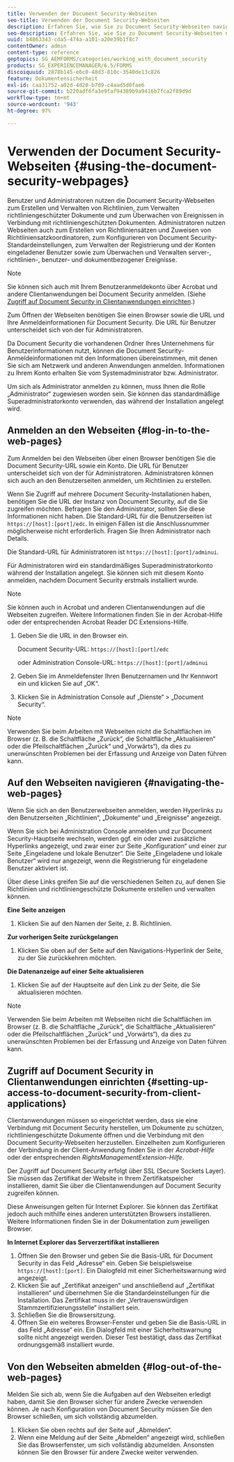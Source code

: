 ```yaml
---
title: Verwenden der Document Security-Webseiten
seo-title: Verwenden der Document Security-Webseiten
description: Erfahren Sie, wie Sie zu Document Security-Webseiten navigieren und sie verwenden und sich bei ihnen anmelden.
seo-description: Erfahren Sie, wie Sie zu Document Security-Webseiten navigieren und sie verwenden und sich bei ihnen anmelden.
uuid: b4863343-cda5-474a-a101-a20e39b1f8c7
contentOwner: admin
content-type: reference
geptopics: SG_AEMFORMS/categories/working_with_document_security
products: SG_EXPERIENCEMANAGER/6.5/FORMS
discoiquuid: 2878b145-e6c0-48d3-810c-3540de13c826
feature: Dokumentensicherheit
exl-id: caa31752-a02d-4d20-b7d9-c4aad5d0fae6
source-git-commit: b220adf6fa3e9faf94389b9a9416b7fca2f89d9d
workflow-type: tm+mt
source-wordcount: '943'
ht-degree: 97%

---
```


# Verwenden der Document Security-Webseiten {#using-the-document-security-webpages}

Benutzer und Administratoren nutzen die Document Security-Webseiten zum Erstellen und Verwalten von Richtlinien, zum Verwalten richtliniengeschützter Dokumente und zum Überwachen von Ereignissen in Verbindung mit richtliniengeschützten Dokumenten. Administratoren nutzen Webseiten auch zum Erstellen von Richtliniensätzen und Zuweisen von Richtliniensatzkoordinatoren, zum Konfigurieren von Document Security-Standardeinstellungen, zum Verwalten der Registrierung und der Konten eingeladener Benutzer sowie zum Überwachen und Verwalten server-, richtlinien-, benutzer- und dokumentbezogener Ereignisse.

>[!NOTE]
>
>Sie können sich auch mit Ihrem Benutzeranmeldekonto über Acrobat und andere Clientanwendungen bei Document Security anmelden. (Siehe [Zugriff auf Document Security in Clientanwendungen einrichten](using-document-security-web-pages.md#setting-up-access-to-document-security-from-client-applications).)

Zum Öffnen der Webseiten benötigen Sie einen Browser sowie die URL und Ihre Anmeldeinformationen für Document Security. Die URL für Benutzer unterscheidet sich von der für Administratoren.

Da Document Security die vorhandenen Ordner Ihres Unternehmens für Benutzerinformationen nutzt, können die Document Security-Anmeldeinformationen mit den Informationen übereinstimmen, mit denen Sie sich am Netzwerk und anderen Anwendungen anmelden. Informationen zu Ihrem Konto erhalten Sie vom Systemadministrator bzw. Administrator.

Um sich als Administrator anmelden zu können, muss Ihnen die Rolle „Administrator“ zugewiesen worden sein. Sie können das standardmäßige Superadministratorkonto verwenden, das während der Installation angelegt wird.

## Anmelden an den Webseiten {#log-in-to-the-web-pages}

Zum Anmelden bei den Webseiten über einen Browser benötigen Sie die Document Security-URL sowie ein Konto. Die URL für Benutzer unterscheidet sich von der für Administratoren. Administratoren können sich auch an den Benutzerseiten anmelden, um Richtlinien zu erstellen.

Wenn Sie Zugriff auf mehrere Document Security-Installationen haben, benötigen Sie die URL der Instanz von Document Security, auf die Sie zugreifen möchten. Befragen Sie den Administrator, sollten Sie diese Informationen nicht haben. Die Standard-URL für die Benutzerseiten ist `https://[host]:[port]/edc`. In einigen Fällen ist die Anschlussnummer möglicherweise nicht erforderlich. Fragen Sie Ihren Administrator nach Details.

Die Standard-URL für Administratoren ist `https://[host]:[port]/adminui`.

Für Administratoren wird ein standardmäßiges Superadministratorkonto während der Installation angelegt. Sie können sich mit diesem Konto anmelden, nachdem Document Security erstmals installiert wurde.

>[!NOTE]
>
>Sie können auch in Acrobat und anderen Clientanwendungen auf die Webseiten zugreifen. Weitere Informationen finden Sie in der Acrobat-Hilfe oder der entsprechenden Acrobat Reader DC Extensions-Hilfe.

1. Geben Sie die URL in den Browser ein.

   Document Security-URL: `https://[host]:[port]/edc`

   oder Administration Console-URL: `https://[host]:[port]/adminui`

1. Geben Sie im Anmeldefenster Ihren Benutzernamen und Ihr Kennwort ein und klicken Sie auf „OK“.
1. Klicken Sie in Administration Console auf „Dienste“ > „Document Security“.

>[!NOTE]
>
>Verwenden Sie beim Arbeiten mit Webseiten nicht die Schaltflächen im Browser (z. B. die Schaltfläche „Zurück“, die Schaltfläche „Aktualisieren“ oder die Pfeilschaltflächen „Zurück“ und „Vorwärts“), da dies zu unerwünschten Problemen bei der Erfassung und Anzeige von Daten führen kann.

## Auf den Webseiten navigieren  {#navigating-the-web-pages}

Wenn Sie sich an den Benutzerwebseiten anmelden, werden Hyperlinks zu den Benutzerseiten „Richtlinien“, „Dokumente“ und „Ereignisse“ angezeigt.

Wenn Sie sich bei Administration Console anmelden und zur Document Security-Hauptseite wechseln, werden ggf. ein oder zwei zusätzliche Hyperlinks angezeigt, und zwar einer zur Seite „Konfiguration“ und einer zur Seite „Eingeladene und lokale Benutzer“. Die Seite „Eingeladene und lokale Benutzer“ wird nur angezeigt, wenn die Registrierung für eingeladene Benutzer aktiviert ist.

Über diese Links greifen Sie auf die verschiedenen Seiten zu, auf denen Sie Richtlinien und richtliniengeschützte Dokumente erstellen und verwalten können.

**Eine Seite anzeigen**

1. Klicken Sie auf den Namen der Seite, z. B. Richtlinien.

**Zur vorherigen Seite zurückgelangen**

1. Klicken Sie oben auf der Seite auf den Navigations-Hyperlink der Seite, zu der Sie zurückkehren möchten.

**Die Datenanzeige auf einer Seite aktualisieren**

1. Klicken Sie auf der Hauptseite auf den Link zu der Seite, die Sie aktualisieren möchten.

>[!NOTE]
>
>Verwenden Sie beim Arbeiten mit Webseiten nicht die Schaltflächen im Browser (z. B. die Schaltfläche „Zurück“, die Schaltfläche „Aktualisieren“ oder die Pfeilschaltflächen „Zurück“ und „Vorwärts“), da dies zu unerwünschten Problemen bei der Erfassung und Anzeige von Daten führen kann.

## Zugriff auf Document Security in Clientanwendungen einrichten  {#setting-up-access-to-document-security-from-client-applications}

Clientanwendungen müssen so eingerichtet werden, dass sie eine Verbindung mit Document Security herstellen, um Dokumente zu schützen, richtliniengeschützte Dokumente öffnen und die Verbindung mit den Document Security-Webseiten herzustellen. Einzelheiten zum Konfigurieren der Verbindung in der Client-Anwendung finden Sie in der *Acrobat-Hilfe* oder der entsprechenden *RightsManagementExtension-Hilfe*.

Der Zugriff auf Document Security erfolgt über SSL (Secure Sockets Layer). Sie müssen das Zertifikat der Website in Ihrem Zertifikatspeicher installieren, damit Sie über die Clientanwendungen auf Document Security zugreifen können.

<!-- Fix broken link See Configuring SSL for information on SSL.-->

Diese Anweisungen gelten für Internet Explorer. Sie können das Zertifikat jedoch auch mithilfe eines anderen unterstützten Browsers installieren. Weitere Informationen finden Sie in der Dokumentation zum jeweiligen Browser.

**In Internet Explorer das Serverzertifikat installieren**

1. Öffnen Sie den Browser und geben Sie die Basis-URL für Document Security in das Feld „Adresse“ ein. Geben Sie beispielsweise `https://[host]:[port]`. Ein Dialogfeld mit einer Sicherheitswarnung wird angezeigt.
1. Klicken Sie auf „Zertifikat anzeigen“ und anschließend auf „Zertifikat installieren“ und übernehmen Sie die Standardeinstellungen für die Installation. Das Zertifikat muss in der „Vertrauenswürdigen Stammzertifizierungsstelle“ installiert sein.
1. Schließen Sie die Browsersitzung.
1. Öffnen Sie ein weiteres Browser-Fenster und geben Sie die Basis-URL in das Feld „Adresse“ ein. Ein Dialogfeld mit einer Sicherheitswarnung sollte nicht angezeigt werden. Dieser Test bestätigt, dass das Zertifikat ordnungsgemäß installiert wurde.

## Von den Webseiten abmelden  {#log-out-of-the-web-pages}

Melden Sie sich ab, wenn Sie die Aufgaben auf den Webseiten erledigt haben, damit Sie den Browser sicher für andere Zwecke verwenden können. Je nach Konfiguration von Document Security müssen Sie den Browser schließen, um sich vollständig abzumelden.

1. Klicken Sie oben rechts auf der Seite auf „Abmelden“.
1. Wenn eine Meldung auf der Seite „Abmelden“ angezeigt wird, schließen Sie das Browserfenster, um sich vollständig abzumelden. Ansonsten können Sie den Browser für andere Zwecke weiter verwenden.
